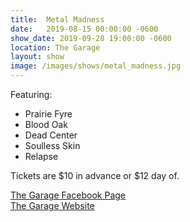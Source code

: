 ```yaml
---
title:  Metal Madness
date:   2019-08-15 00:00:00 -0600
show_date: 2019-09-28 19:00:00 -0600
location: The Garage
layout: show
image: /images/shows/metal_madness.jpg
---
```

Featuring:
- Prairie Fyre
- Blood Oak
- Dead Center
- Soulless Skin
- Relapse

Tickets are $10 in advance or $12 day of.  

[The Garage Facebook Page](https://www.facebook.com/garagemn/)  
[The Garage Website](https://www.thegaragemn.com/)  
<!-- [Facebook Event](https://www.facebook.com/events/425485038008706/)  
[Tickets](#)  -->